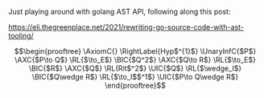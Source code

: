 Just playing around with golang AST API, following along this post:

https://eli.thegreenplace.net/2021/rewriting-go-source-code-with-ast-tooling/

```math
\begin{prooftree}
\AxiomC{}
\RightLabel{Hyp$^{1}$}
\UnaryInfC{$P$}
\AXC{$P\to Q$}
\RL{$\to_E$}
\BIC{$Q^2$}
\AXC{$Q\to R$}
\RL{$\to_E$}
\BIC{$R$}
\AXC{$Q$}
\RL{Rit$^2$}
\UIC{$Q$}
\RL{$\wedge_I$}
\BIC{$Q\wedge R$}
\RL{$\to_I$$^1$}
\UIC{$P\to Q\wedge R$}
\end{prooftree}
```

